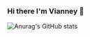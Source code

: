 ### Hi there I'm Vianney 👋

![Anurag's GitHub stats](https://github-readme-stats.vercel.app/api?username=vianneyyovo&show_icons=true&icon_color=#296ECA&title_color=000000&text_color=ffffff&bg_color=0D1117)



